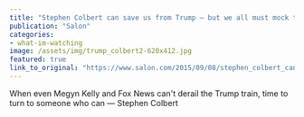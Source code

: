 ```yaml
---
title: "Stephen Colbert can save us from Trump — but we all must mock this bozo"
publication: "Salon"
categories: 
- what-im-watching
image: /assets/img/trump_colbert2-620x412.jpg
featured: true
link_to_original: "https://www.salon.com/2015/09/08/stephen_colbert_can_save_us_from_trump_but_we_all_must_mock_this_bozo/"
---
```



When even Megyn Kelly and Fox News can't derail the Trump train, time to turn to someone who can — Stephen Colbert



